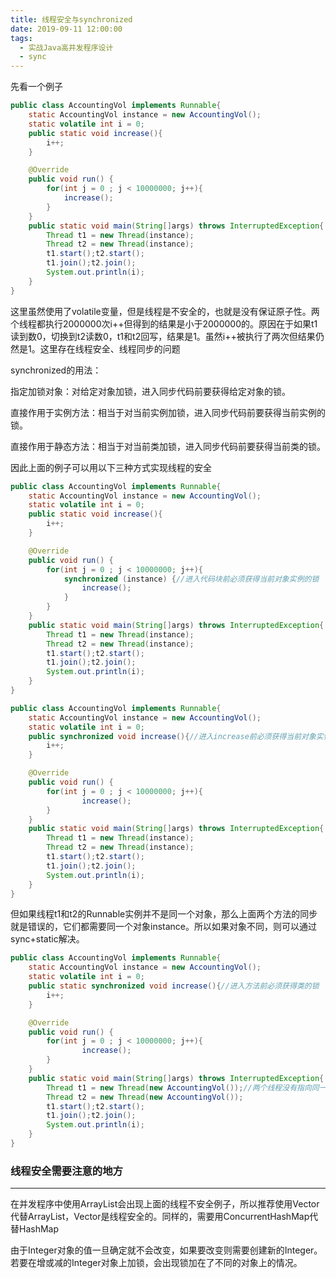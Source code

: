 ```yaml
---
title: 线程安全与synchronized
date: 2019-09-11 12:00:00
tags:
  - 实战Java高并发程序设计
  - sync
---
```


先看一个例子

```java
public class AccountingVol implements Runnable{
    static AccountingVol instance = new AccountingVol();
    static volatile int i = 0;
    public static void increase(){
        i++;
    }

    @Override
    public void run() {
        for(int j = 0 ; j < 10000000; j++){
            increase();
        }
    }
    public static void main(String[]args) throws InterruptedException{
        Thread t1 = new Thread(instance);
        Thread t2 = new Thread(instance);
        t1.start();t2.start();
        t1.join();t2.join();
        System.out.println(i);
    }
}
```

这里虽然使用了volatile变量，但是线程是不安全的，也就是没有保证原子性。两个线程都执行2000000次i++但得到的结果是小于2000000的。原因在于如果t1读到数0，切换到t2读数0，t1和t2回写，结果是1。虽然i++被执行了两次但结果仍然是1。这里存在线程安全、线程同步的问题

synchronized的用法：

指定加锁对象：对给定对象加锁，进入同步代码前要获得给定对象的锁。

直接作用于实例方法：相当于对当前实例加锁，进入同步代码前要获得当前实例的锁。

直接作用于静态方法：相当于对当前类加锁，进入同步代码前要获得当前类的锁。

因此上面的例子可以用以下三种方式实现线程的安全

```java
public class AccountingVol implements Runnable{
    static AccountingVol instance = new AccountingVol();
    static volatile int i = 0;
    public static void increase(){
        i++;
    }

    @Override
    public void run() {
        for(int j = 0 ; j < 10000000; j++){
            synchronized (instance) {//进入代码块前必须获得当前对象实例的锁
                increase();
            }
        }
    }
    public static void main(String[]args) throws InterruptedException{
        Thread t1 = new Thread(instance);
        Thread t2 = new Thread(instance);
        t1.start();t2.start();
        t1.join();t2.join();
        System.out.println(i);
    }
}

```

```java
public class AccountingVol implements Runnable{
    static AccountingVol instance = new AccountingVol();
    static volatile int i = 0;
    public synchronized void increase(){//进入increase前必须获得当前对象实例的锁
        i++;
    }

    @Override
    public void run() {
        for(int j = 0 ; j < 10000000; j++){
                increase();
        }
    }
    public static void main(String[]args) throws InterruptedException{
        Thread t1 = new Thread(instance);
        Thread t2 = new Thread(instance);
        t1.start();t2.start();
        t1.join();t2.join();
        System.out.println(i);
    }
}
```

但如果线程t1和t2的Runnable实例并不是同一个对象，那么上面两个方法的同步就是错误的，它们都需要同一个对象instance。所以如果对象不同，则可以通过sync+static解决。

```java
public class AccountingVol implements Runnable{
    static AccountingVol instance = new AccountingVol();
    static volatile int i = 0;
    public static synchronized void increase(){//进入方法前必须获得类的锁
        i++;
    }

    @Override
    public void run() {
        for(int j = 0 ; j < 10000000; j++){
                increase();
        }
    }
    public static void main(String[]args) throws InterruptedException{
        Thread t1 = new Thread(new AccountingVol());//两个线程没有指向同一个实例
        Thread t2 = new Thread(new AccountingVol());
        t1.start();t2.start();
        t1.join();t2.join();
        System.out.println(i);
    }
}
```

### 线程安全需要注意的地方

------

在并发程序中使用ArrayList会出现上面的线程不安全例子，所以推荐使用Vector代替ArrayList，Vector是线程安全的。同样的，需要用ConcurrentHashMap代替HashMap

由于Integer对象的值一旦确定就不会改变，如果要改变则需要创建新的Integer。若要在增或减的Integer对象上加锁，会出现锁加在了不同的对象上的情况。